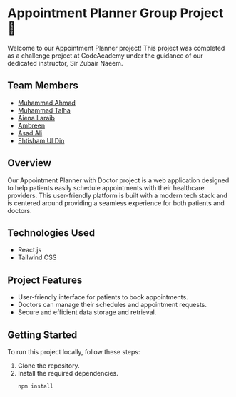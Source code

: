 # Appointment Planner Group Project 🏥

Welcome to our Appointment Planner project! This project was completed as a challenge project at CodeAcademy under the guidance of our dedicated instructor, Sir Zubair Naeem.

## Team Members
- [Muhammad Ahmad](https://github.com/iAamAhmad)
- [Muhammad Talha](https://github.com/tp92-chaudhary)
- [Aiena Laraib](https://github.com/Aeina852096)
- [Ambreen](https://github.com/shakrullahanbreen)
- [Asad Ali](https://github.com/AsadJFSD)
- [Ehtisham Ul Din](https://github.com/Ehtasham656)

## Overview
Our Appointment Planner with Doctor project is a web application designed to help patients easily schedule appointments with their healthcare providers. This user-friendly platform is built with a modern tech stack and is centered around providing a seamless experience for both patients and doctors.

## Technologies Used
- React.js
- Tailwind CSS

## Project Features
- User-friendly interface for patients to book appointments.
- Doctors can manage their schedules and appointment requests.
- Secure and efficient data storage and retrieval.

## Getting Started
To run this project locally, follow these steps:
1. Clone the repository.
2. Install the required dependencies.
   ```bash
   npm install
